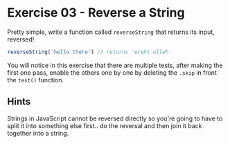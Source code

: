 # Exercise 03 - Reverse a String

Pretty simple, write a function called `reverseString` that returns its input, reversed!

```javascript
reverseString('hello there') // returns 'ereht olleh'
```

You will notice in this exercise that there are multiple tests, after making the first one pass, enable the others one by one by deleting the `.skip` in front the `test()` function.

## Hints
Strings in JavaScript cannot be reversed directly so you're going to have to split it into something else first.. do the reversal and then join it back together into a string.
